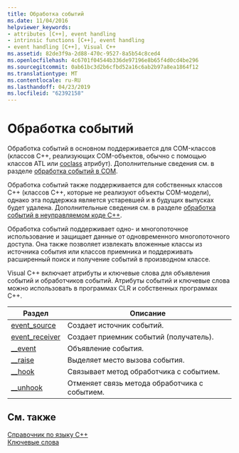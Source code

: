 ```yaml
---
title: Обработка событий
ms.date: 11/04/2016
helpviewer_keywords:
- attributes [C++], event handling
- intrinsic functions [C++], event handling
- event handling [C++], Visual C++
ms.assetid: 82de3f9a-2d88-470c-9527-8a5b54c8ced4
ms.openlocfilehash: 4c6701f04544b336de97196e8b65f4d0cd4be296
ms.sourcegitcommit: 0ab61bc3d2b6cfbd52a16c6ab2b97a8ea1864f12
ms.translationtype: MT
ms.contentlocale: ru-RU
ms.lasthandoff: 04/23/2019
ms.locfileid: "62392158"
---
```

# <a name="event-handling"></a>Обработка событий

Обработка событий в основном поддерживается для COM-классов (классов C++, реализующих COM-объектов, обычно с помощью классов ATL или [coclass](../windows/coclass.md) атрибут). Дополнительные сведения см. в разделе [обработка событий в COM](../cpp/event-handling-in-com.md).

Обработка событий также поддерживается для собственных классов C++ (классов C++, которые не реализуют объекты COM-модели), однако эта поддержка является устаревшей и в будущих выпусках будет удалена.  Дополнительные сведения см. в разделе [обработка событий в неуправляемом коде C++](../cpp/event-handling-in-native-cpp.md).

Обработка событий поддерживает одно- и многопоточное использование и защищает данные от одновременного многопоточного доступа. Она также позволяет извлекать вложенные классы из источника события или классов приемника и поддерживать расширенный поиск и получение событий в производном классе.

Visual C++ включает атрибуты и ключевые слова для объявления событий и обработчиков событий. Атрибуты событий и ключевые слова можно использовать в программах CLR и собственных программах С++.

|Раздел|Описание|
|-----------|-----------------|
|[event_source](../windows/attributes/event-source.md)|Создает источник событий.|
|[event_receiver](../windows/attributes/event-receiver.md)|Создает приемник событий (получатель).|
|[__event](../cpp/event.md)|Объявление события.|
|[__raise](../cpp/raise.md)|Выделяет место вызова события.|
|[__hook](../cpp/hook.md)|Связывает метод обработчика с событием.|
|[__unhook](../cpp/unhook.md)|Отменяет связь метода обработчика с событием.|

## <a name="see-also"></a>См. также

[Справочник по языку C++](../cpp/cpp-language-reference.md)<br/>
[Ключевые слова](../cpp/keywords-cpp.md)